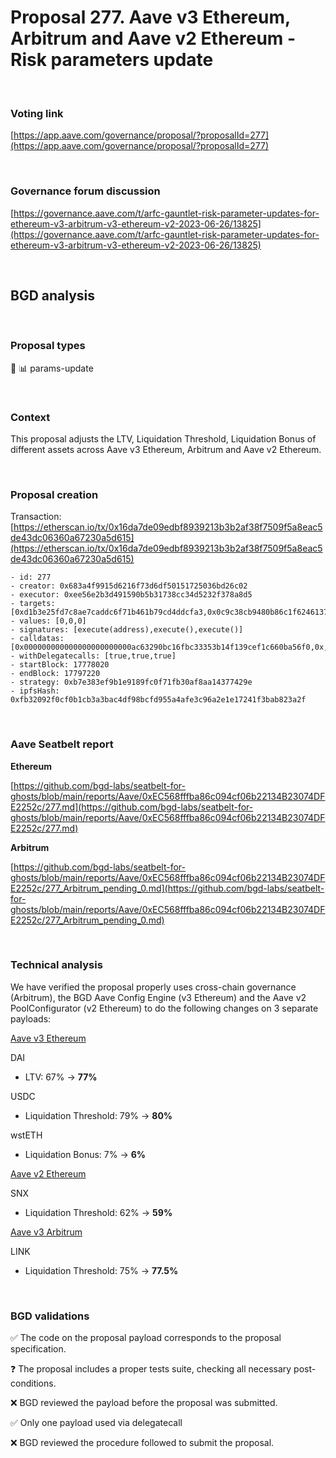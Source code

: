 # Proposal 277. Aave v3 Ethereum, Arbitrum and Aave v2 Ethereum - Risk parameters update

<br>

### Voting link

[https://app.aave.com/governance/proposal/?proposalId=277](https://app.aave.com/governance/proposal/?proposalId=277)

<br>

### Governance forum discussion

[https://governance.aave.com/t/arfc-gauntlet-risk-parameter-updates-for-ethereum-v3-arbitrum-v3-ethereum-v2-2023-06-26/13825](https://governance.aave.com/t/arfc-gauntlet-risk-parameter-updates-for-ethereum-v3-arbitrum-v3-ethereum-v2-2023-06-26/13825)

<br>

## BGD analysis

<br>

### Proposal types

:wrench: :bar_chart: params-update

<br>

### Context

This proposal adjusts the LTV, Liquidation Threshold, Liquidation Bonus of different assets across Aave v3 Ethereum, Arbitrum and Aave v2 Ethereum.

<br>

### Proposal creation

Transaction: [https://etherscan.io/tx/0x16da7de09edbf8939213b3b2af38f7509f5a8eac5de43dc06360a67230a5d615](https://etherscan.io/tx/0x16da7de09edbf8939213b3b2af38f7509f5a8eac5de43dc06360a67230a5d615)

```
- id: 277
- creator: 0x683a4f9915d6216f73d6df50151725036bd26c02
- executor: 0xee56e2b3d491590b5b31738cc34d5232f378a8d5
- targets: [0xd1b3e25fd7c8ae7caddc6f71b461b79cd4ddcfa3,0x0c9c38cb9480b86c1f624613749b02379b0448ce,0xf7c3350757de224bdb2b77a3943c8667acee3d37]
- values: [0,0,0]
- signatures: [execute(address),execute(),execute()]
- calldatas: [0x000000000000000000000000ac63290bc16fbc33353b14f139cef1c660ba56f0,0x,0x]
- withDelegatecalls: [true,true,true]
- startBlock: 17778020
- endBlock: 17797220
- strategy: 0xb7e383ef9b1e9189fc0f71fb30af8aa14377429e
- ipfsHash: 0xfb32092f0cf0b1cb3a3bac4df98bcfd955a4afe3c96a2e1e17241f3bab823a2f
```

<br>

### Aave Seatbelt report

**Ethereum**

[https://github.com/bgd-labs/seatbelt-for-ghosts/blob/main/reports/Aave/0xEC568fffba86c094cf06b22134B23074DFE2252c/277.md](https://github.com/bgd-labs/seatbelt-for-ghosts/blob/main/reports/Aave/0xEC568fffba86c094cf06b22134B23074DFE2252c/277.md)


**Arbitrum**

[https://github.com/bgd-labs/seatbelt-for-ghosts/blob/main/reports/Aave/0xEC568fffba86c094cf06b22134B23074DFE2252c/277_Arbitrum_pending_0.md](https://github.com/bgd-labs/seatbelt-for-ghosts/blob/main/reports/Aave/0xEC568fffba86c094cf06b22134B23074DFE2252c/277_Arbitrum_pending_0.md)

<br>

### Technical analysis

We have verified the proposal properly uses cross-chain governance (Arbitrum), the BGD Aave Config Engine (v3 Ethereum) and the Aave v2 PoolConfigurator (v2 Ethereum) to do the following changes on 3 separate payloads:

[Aave v3 Ethereum](https://etherscan.io/address/0x0c9c38cb9480b86c1f624613749b02379b0448ce#code#F1#L35)

DAI
- LTV: 67% -> **77%**

USDC
- Liquidation Threshold: 79% -> **80%**

wstETH
- Liquidation Bonus: 7% -> **6%**

[Aave v2 Ethereum](https://etherscan.io/address/0xf7c3350757de224bdb2b77a3943c8667acee3d37#code#F1#L73)

SNX
- Liquidation Threshold: 62% -> **59%**


[Aave v3 Arbitrum](https://arbiscan.io/address/0xac63290bc16fbc33353b14f139cef1c660ba56f0#code#F1#L17)

LINK
- Liquidation Threshold: 75% -> **77.5%**

<br>

### BGD validations

:white_check_mark: The code on the proposal payload corresponds to the proposal specification.

:question: The proposal includes a proper tests suite, checking all necessary post-conditions.

:x: BGD reviewed the payload before the proposal was submitted.

:white_check_mark: Only one payload used via delegatecall

:x: BGD reviewed the procedure followed to submit the proposal.

